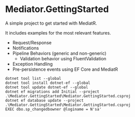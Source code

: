 # Mediator.GettingStarted

A simple project to get started with MediatR.

It includes examples for the most relevant features.

- Request/Response
- Notifications
- Pipeline Behaviors (generic and non-generic)
  - Validation behavior using FluentValidation
- Exception Handling
- Pre-persistence events using EF Core and MediatR

```
dotnet tool list --global
dotnet tool install dotnet-ef --global
dotnet tool update dotnet-ef --global
dotnet ef migrations add Initial --project .\Mediator.GettingStarted\Mediator.GettingStarted.csproj
dotnet ef database update --project .\Mediator.GettingStarted\Mediator.GettingStarted.csproj
EXEC dbo.sp_changedbowner @loginame = N'sa'
```